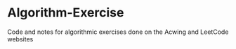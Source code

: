 # Algorithm-Exercise
Code and notes for algorithmic exercises done on the Acwing and LeetCode websites
